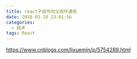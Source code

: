 ```yaml
---
title: react子组件向父组件通信
date: 2018-03-18 23:01:16
categories: 
  - 技术
tags: React
---
```

https://www.cnblogs.com/lixuemin/p/5754289.html